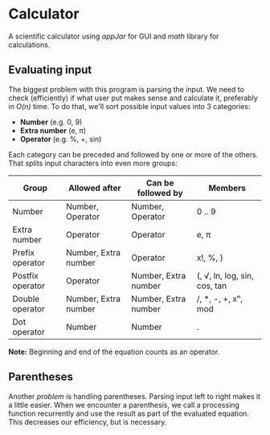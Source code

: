 # Calculator
A scientific calculator using *appJar* for GUI and *math* library for calculations.

## Evaluating input
The biggest problem with this program is parsing the input. We need to check (efficiently) if what user put makes sense and calculate it, preferably in *O(n)* time.
To do that, we'll sort possible input values into 3 categories:
* **Number** (e.g. 0, 9)
* **Extra number** (e, π)
* **Operator** (e.g. %, +, sin)

Each category can be preceded and followed by one or more of the others. That splits input characters into even more groups:

|Group            | Allowed after        | Can be followed by   | Members                     |
| --------------- | -------------------- | -------------------- | --------------------------- |
|Number           | Number, Operator     | Number, Operator     | 0 .. 9                      |
|Extra number     | Operator             | Operator             | e, π                        |
|Prefix operator  | Number, Extra number | Operator             | x!, %, )                    |
|Postfix operator | Operator             | Number, Extra number | (, √, ln, log, sin, cos, tan|
|Double operator  | Number, Extra number | Number, Extra number | /, *, -, +, xⁿ, mod         |
|Dot operator     | Number               | Number               | .                           |

**Note:** Beginning and end of the equation counts as an operator.

## Parentheses
Another *problem* is handling parentheses. Parsing input left to right makes it a little easier. When we encounter a parenthesis, we call a processing function recurrently and use the result as part of the evaluated equation. This decreases our efficiency, but is necessary.
